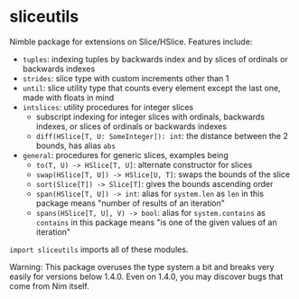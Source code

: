 # sliceutils

Nimble package for extensions on Slice/HSlice. Features include:

* `tuples`: indexing tuples by backwards index and by slices of ordinals or backwards indexes
* `strides`: slice type with custom increments other than 1
* `until`: slice utility type that counts every element except the last one, made with floats in mind
* `intslices`: utility procedures for integer slices
  - subscript indexing for integer slices with ordinals, backwards indexes, or slices of ordinals or backwards indexes
  - `diff(HSlice[T, U: SomeInteger]): int`: the distance between the 2 bounds, has alias `abs`
* `general`: procedures for generic slices, examples being
  - `to(T, U) -> HSlice[T, U]`: alternate constructor for slices
  - `swap(HSlice[T, U]) -> HSlice[U, T]`: swaps the bounds of the slice
  - `sort(Slice[T]) -> Slice[T]`: gives the bounds ascending order
  - `span(HSlice[T, U]) -> int`: alias for `system.len` as `len` in this package means "number of results of an iteration"
  - `spans(HSlice[T, U], V) -> bool`: alias for `system.contains` as `contains` in this package means "is one of the given values of an iteration"

`import sliceutils` imports all of these modules.

Warning: This package overuses the type system a bit and breaks very easily for versions below 1.4.0. Even on 1.4.0, you may discover bugs that come from Nim itself.
